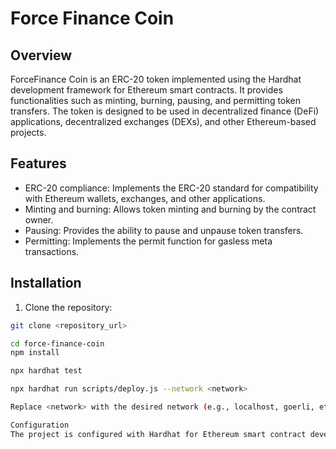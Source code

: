 # Force Finance Coin

## Overview

ForceFinance Coin is an ERC-20 token implemented using the Hardhat development framework for Ethereum smart contracts. It provides functionalities such as minting, burning, pausing, and permitting token transfers. The token is designed to be used in decentralized finance (DeFi) applications, decentralized exchanges (DEXs), and other Ethereum-based projects.

## Features

- ERC-20 compliance: Implements the ERC-20 standard for compatibility with Ethereum wallets, exchanges, and other applications.
- Minting and burning: Allows token minting and burning by the contract owner.
- Pausing: Provides the ability to pause and unpause token transfers.
- Permitting: Implements the permit function for gasless meta transactions.

## Installation

1. Clone the repository:

```bash
git clone <repository_url>

cd force-finance-coin
npm install

npx hardhat test

npx hardhat run scripts/deploy.js --network <network>

Replace <network> with the desired network (e.g., localhost, goerli, ethereum mainnet).

Configuration
The project is configured with Hardhat for Ethereum smart contract development. The configuration file hardhat.config.js contains network settings, compiler options, and other project configurations.



